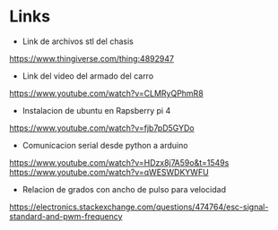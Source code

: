 # Links
- Link de archivos stl del chasis

https://www.thingiverse.com/thing:4892947

- Link del video del armado del carro

https://www.youtube.com/watch?v=CLMRyQPhmR8

- Instalacion de ubuntu en Rapsberry pi 4

https://www.youtube.com/watch?v=fjb7pD5GYDo

- Comunicacion serial desde python a arduino

https://www.youtube.com/watch?v=HDzx8j7A59o&t=1549s
https://www.youtube.com/watch?v=qWESWDKYWFU

- Relacion de grados con ancho de pulso para velocidad

https://electronics.stackexchange.com/questions/474764/esc-signal-standard-and-pwm-frequency
